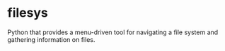 # filesys
Python that provides a menu-driven tool for navigating a file system and gathering information on files.
